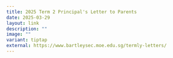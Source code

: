 ```yaml
---
title: 2025 Term 2 Principal's Letter to Parents
date: 2025-03-29
layout: link
description: ""
image: ""
variant: tiptap
external: https://www.bartleysec.moe.edu.sg/termly-letters/
---
```

